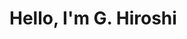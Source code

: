 
<!-- ## Área reservada para banner -->

<!-- Github Analytics -->
<!-- Github streak -->

# Hello, I'm G. Hiroshi
